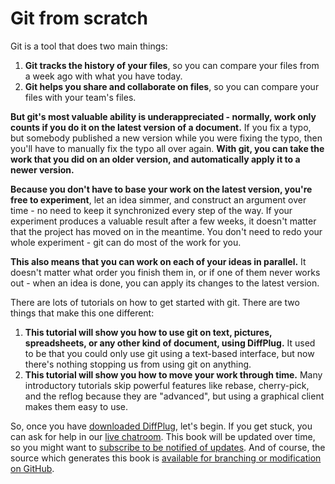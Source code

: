 # Git from scratch

Git is a tool that does two main things:

1. **Git tracks the history of your files**, so you can compare your files from a week ago with what you have today.
2. **Git helps you share and collaborate on files**, so you can compare your files with your team's files.

**But git's most valuable ability is underappreciated - normally, work only counts if you do it on the latest version of a document.**  If you fix a typo, but somebody published a new version while you were fixing the typo, then you'll have to manually fix the typo all over again.  **With git, you can take the work that you did on an older version, and automatically apply it to a newer version.**

**Because you don't have to base your work on the latest version, you're free to experiment**, let an idea simmer, and construct an argument over time - no need to keep it synchronized every step of the way.  If your experiment produces a valuable result after a few weeks, it doesn't matter that the project has moved on in the meantime.  You don't need to redo your whole experiment - git can do most of the work for you.

**This also means that you can work on each of your ideas in parallel.**  It doesn't matter what order you finish them in, or if one of them never works out - when an idea is done, you can apply its changes to the latest version.

There are lots of tutorials on how to get started with git.  There are two things that make this one different:

1. **This tutorial will show you how to use git on text, pictures, spreadsheets, or any other kind of document, using DiffPlug.**  It used to be that you could only use git using a text-based interface, but now there's nothing stopping us from using git on anything.
2. **This tutorial will show you how to move your work through time.**  Many introductory tutorials skip powerful features like rebase, cherry-pick, and the reflog because they are "advanced", but using a graphical client makes them easy to use.

So, once you have [downloaded DiffPlug](http://www.diffplug.com/versions/latest), let's begin.  If you get stuck, you can ask for help in our [live chatroom](https://gitter.im/diffplug/gitfromscratch).  This book will be updated over time, so you might want to [subscribe to be notified of updates](https://www.gitbook.com/book/diffplug/gitfromscratch/details).   And of course, the source which generates this book is [available for branching or modification on GitHub](https://github.com/diffplug/gitfromscratch).
